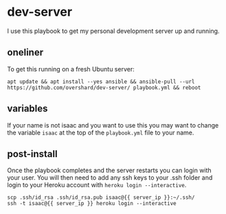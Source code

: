 # dev-server

I use this playbook to get my personal development server up and running.

## oneliner

To get this running on a fresh Ubuntu server:

    apt update && apt install --yes ansible && ansible-pull --url https://github.com/overshard/dev-server/ playbook.yml && reboot

## variables

If your name is not isaac and you want to use this you may want to change the
variable `isaac` at the top of the `playbook.yml` file to your name.

## post-install

Once the playbook completes and the server restarts you can login with your
user. You will then need to add any ssh keys to your .ssh folder and login to
your Heroku account with `heroku login --interactive`.

    scp .ssh/id_rsa .ssh/id_rsa.pub isaac@{{ server_ip }}:~/.ssh/
    ssh -t isaac@{{ server_ip }} heroku login --interactive
